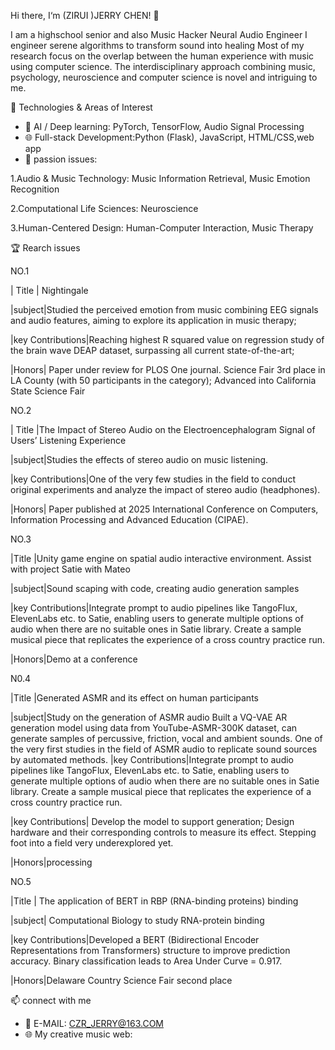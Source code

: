 Hi there, I‘m (ZIRUI )JERRY CHEN! 👋

I am a highschool senior and also 
Music Hacker
Neural Audio Engineer
I engineer serene algorithms to transform sound into healing
Most of my research focus on the overlap between the human experience with music using computer science. The interdisciplinary approach combining music, psychology, neuroscience and computer science is novel and intriguing to me.

🚀 Technologies & Areas of Interest
- 🧠 AI / Deep learning: PyTorch, TensorFlow, Audio Signal Processing
- 🌐 Full-stack Development:Python (Flask), JavaScript, HTML/CSS,web app
- 🔬 passion issues:

1.Audio & Music Technology: Music Information Retrieval, Music Emotion Recognition

2.Computational Life Sciences:  Neuroscience

3.Human-Centered Design: Human-Computer Interaction, Music Therapy


 🏆 Rearch issues

NO.1

| Title | Nightingale

|subject|Studied the perceived emotion from music combining EEG signals and audio features, aiming to explore its application in music therapy;

|key Contributions|Reaching highest R squared value on regression study of the brain wave DEAP dataset, surpassing all current state-of-the-art;

|Honors| Paper under review for PLOS One journal. Science Fair 3rd place in LA County (with 50 participants in the category); Advanced into California State Science Fair




NO.2

| Title |The Impact of Stereo Audio on the Electroencephalogram Signal of Users’ Listening Experience

|subject|Studies the effects of stereo audio on music listening. 

|key Contributions|One of the very few studies in the field to conduct original experiments and analyze the impact of stereo audio (headphones). 

|Honors| Paper published at 2025 International Conference on Computers, Information Processing and Advanced Education (CIPAE). 




NO.3

|Title |Unity game engine on spatial audio interactive environment. Assist with project Satie with Mateo

|subject|Sound scaping with code, creating audio generation samples

|key Contributions|Integrate prompt to audio pipelines like TangoFlux, ElevenLabs etc. to Satie, enabling users to generate multiple options of audio when there are no suitable ones in Satie library. Create a sample musical piece that replicates the experience of a cross country practice run. 

|Honors|Demo at a conference




N0.4

|Title |Generated ASMR and its effect on human participants

|subject|Study on the generation of ASMR audio
Built a VQ-VAE AR generation model using data from YouTube-ASMR-300K dataset, can generate samples of percussive, friction, vocal and ambient sounds. One of the very first studies in the field of ASMR audio to replicate sound sources by automated methods. |key Contributions|Integrate prompt to audio pipelines like TangoFlux, ElevenLabs etc. to Satie, enabling users to generate multiple options of audio when there are no suitable ones in Satie library. Create a sample musical piece that replicates the experience of a cross country practice run. 

|key Contributions| Develop the model to support generation; Design hardware and their corresponding controls to measure its effect. Stepping foot into a field very underexplored yet.

|Honors|processing



NO.5

|Title | The application of BERT in RBP (RNA-binding proteins) binding

|subject| Computational Biology to study RNA-protein binding

|key Contributions|Developed a BERT (Bidirectional Encoder Representations from Transformers) structure to improve prediction accuracy. Binary classification leads to Area Under Curve = 0.917.

|Honors|Delaware Country Science Fair second place



📫 connect with me
- 📧 E-MAIL: CZR_JERRY@163.COM
- 🌐 My creative music web:
